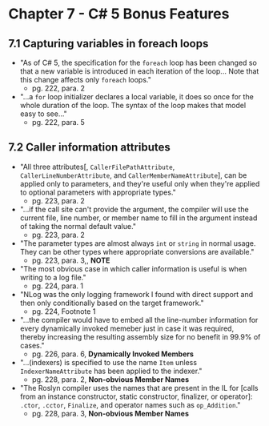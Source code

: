 # Chapter 7 - C# 5 Bonus Features

## 7.1 Capturing variables in foreach loops

- "As of C# 5, the specification for the `foreach` loop has been changed so that a new variable is introduced in each iteration of the loop... Note that this change affects only `foreach` loops."
  - pg. 222, para. 2
- "...a `for` loop initializer declares a local variable, it does so once for the whole duration of the loop. The syntax of the loop makes that model easy to see..."
  - pg. 222, para. 5

## 7.2 Caller information attributes

- "All three attributes[, `CallerFilePathAttribute`, `CallerLineNumberAttribute`, and `CallerMemberNameAttribute`], can be applied only to parameters, and they're useful only when they're applied to optional parameters with appropriate types."
  - pg. 223, para. 2
- "...if the call site can't provide the argument, the compiler will use the current file, line number, or member name to fill in the argument instead of taking the normal default value."
  - pg. 223, para. 2
- "The parameter types are almost always `int` or `string` in normal usage. They can be other types where appropriate conversions are available."
  - pg. 223, para. 3,, **NOTE**
- "The most obvious case in which caller information is useful is when writing to a log file."
  - pg. 224, para. 1
- "NLog was the only logging framework I found with direct support and then only conditionally based on the target framework."
  - pg. 224, Footnote 1
- "...the compiler would have to embed all the line-number information for every dynamically invoked memeber just in case it was required, thereby increasing the resulting assembly size for no benefit in 99.9% of cases."
  - pg. 226, para. 6, **Dynamically Invoked Members**
- "...(indexers) is specified to use the name `Item` unless `IndexerNameAttribute` has been applied to the indexer."
  - pg. 228, para. 2, **Non-obvious Member Names**
- "The Roslyn compiler uses the names that are present in the IL for [calls from an instance constructor, static constructor, finalizer, or operator]: `.ctor`, `.cctor`, `Finalize`, and operator names such as `op_Addition`."
  - pg. 228, para. 3, **Non-obvious Member Names**
